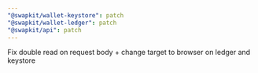 ```yaml
---
"@swapkit/wallet-keystore": patch
"@swapkit/wallet-ledger": patch
"@swapkit/api": patch
---
```


Fix double read on request body + change target to browser on ledger and keystore
